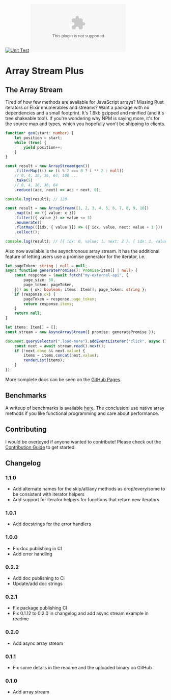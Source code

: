 [![Unit Test](https://github.com/benyakirten/array-stream/actions/workflows/unit_test.yml/badge.svg)](https://github.com/benyakirten/array-stream/actions/workflows/unit_test.yml)
![](https://img.badgesize.io/benyakirten/array-stream-plus/main/compiled.js.gz)

# Array Stream Plus

## The Array Stream

Tired of how few methods are available for JavaScript arrays? Missing Rust iterators or Elixir enumerables and streams? Want a package with no dependencies and a small footprint. It's 1.8kb gzipped and minified (and it's tree shakeable too!). If you're wondering why NPM is saying more, it's for the source map and types, which you hopefully won't be shipping to clients.

```ts
function* gen(start: number) {
    let position = start;
    while (true) {
        yield position++;
    }
}

const result = new ArrayStream(gen())
    .filterMap((i) => (i % 2 === 0 ? i ** 2 : null))
    // 0, 4, 16, 36, 64, 100 ...
    .take(5)
    // 0, 4, 16, 36, 64
    .reduce((acc, next) => acc + next, 0);

console.log(result); // 120
```

```ts
const result = new ArrayStream([1, 2, 3, 4, 5, 6, 7, 8, 9, 10])
    .map((x) => ({ value: x }))
    .filter(({ value }) => value <= 3)
    .enumerate()
    .flatMap(([idx, { value }]) => ({ idx, value, next: value + 1 }))
    .collect();

console.log(result); // [{ idx: 0, value: 1, next: 2 }, { idx: 1, value: 2, next: 3 }, { idx: 2, value: 3, next: 4 }]
```

Also now available is the asynchronous array stream. It has the additional feature of letting users use a promise generator for the iterator, i.e.

```ts
let pageToken: string | null = null;
async function generatePromise(): Promise<Item[] | null> {
    const response = (await fetch("my-external-api", {
        page_size: 50,
        page_token: pageToken,
    })) as { ok: boolean; items: Item[]; page_token: string };
    if (response.ok) {
        pageToken = response.page_token;
        return response.items;
    }
    return null;
}

let items: Item[] = [];
const stream = new AsyncArrayStream({ promise: generatePromise });

document.querySelector(".load-more").addEventListener("click", async () => {
    const next = await stream.read().next();
    if (!next.done && next.value) {
        items = items.concat(next.value);
        renderList(items);
    }
});
```

More complete docs can be seen on the [GitHub Pages](https://benyakirten.github.io/array-stream-plus/).

## Benchmarks

A writeup of benchmarks is available [here](./BENCHMARK.md). The conclusion: use native array methods if you like functional programming and care about performance.

## Contributing

I would be overjoyed if anyone wanted to contribute! Please check out the [Contribution Guide](./CONTRIBUTING.md) to get started.

## Changelog

### 1.1.0

-   Add alternate names for the skip/all/any methods as drop/every/some to be consistent with iterator helpers
-   Add support for iterator helpers for functions that return new iterators

### 1.0.1

-   Add docstrings for the error handlers

### 1.0.0

-   Fix doc publishing in CI
-   Add error handling

### 0.2.2

-   Add doc publishing to CI
-   Update/add doc strings

### 0.2.1

-   Fix package publishing CI
-   Fix 0.1.12 to 0.2.0 in changelog and add async stream example in readme

### 0.2.0

-   Add async array stream

### 0.1.1

-   Fix some details in the readme and the uploaded binary on GitHub

### 0.1.0

-   Add array stream
